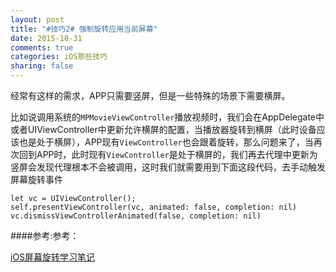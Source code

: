 ```yaml
---
layout: post
title: "#技巧2# 强制旋转应用当前屏幕"
date: 2015-10-31
comments: true
categories: iOS那些技巧
sharing: false
---
```


经常有这样的需求，APP只需要竖屏，但是一些特殊的场景下需要横屏。

比如说调用系统的`MPMovieViewController`播放视频时，我们会在AppDelegate中或者UIViewController中更新允许横屏的配置，当播放器旋转到横屏（此时设备应该也是处于横屏），APP现有`ViewController`也会跟着旋转，那么问题来了，当再次回到APP时，此时现有`ViewController`是处于横屏的，我们再去代理中更新为竖屏会发现代理根本不会被调用，这时我们就需要用到下面这段代码，去手动触发屏幕旋转事件 

```
let vc = UIViewController();
self.presentViewController(vc, animated: false, completion: nil)
vc.dismissViewControllerAnimated(false, completion: nil)
```

####参考:参考：

[iOS屏幕旋转学习笔记](http://foggry.com/blog/2014/08/08/ping-mu-xuan-zhuan-xue-xi-bi-ji/)

